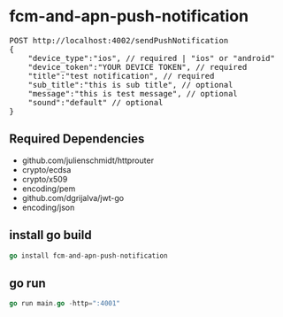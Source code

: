 # fcm-and-apn-push-notification

<pre>
POST http://localhost:4002/sendPushNotification
{
	"device_type":"ios", // required | "ios" or "android"
	"device_token":"YOUR DEVICE TOKEN", // required
	"title":"test notification", // required
	"sub_title":"this is sub title", // optional
	"message":"this is test message", // optional
	"sound":"default" // optional
}
</pre>

## Required Dependencies
- github.com/julienschmidt/httprouter
- crypto/ecdsa
- crypto/x509
- encoding/pem
- github.com/dgrijalva/jwt-go
- encoding/json

## install go build
```go
go install fcm-and-apn-push-notification
```

## go run
```go
go run main.go -http=":4001"
```
